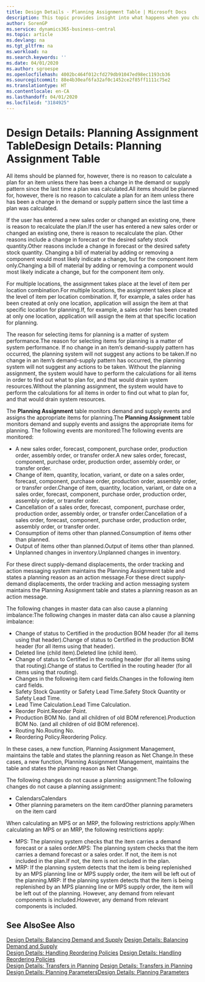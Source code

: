 ```yaml
---
title: Design Details - Planning Assignment Table | Microsoft Docs
description: This topic provides insight into what happens when you change how you plan for an item.
author: SorenGP
ms.service: dynamics365-business-central
ms.topic: article
ms.devlang: na
ms.tgt_pltfrm: na
ms.workload: na
ms.search.keywords: ''
ms.date: 04/01/2020
ms.author: sgroespe
ms.openlocfilehash: 4002bc464f012cfd279db91047ed98ec1193cb36
ms.sourcegitcommit: 88e4b30eaf6fa32af0c1452ce2f85ff1111c75e2
ms.translationtype: HT
ms.contentlocale: en-CA
ms.lasthandoff: 04/01/2020
ms.locfileid: "3184925"
---
```

# <a name="design-details-planning-assignment-table"></a><span data-ttu-id="d7472-103">Design Details: Planning Assignment Table</span><span class="sxs-lookup"><span data-stu-id="d7472-103">Design Details: Planning Assignment Table</span></span>
<span data-ttu-id="d7472-104">All items should be planned for, however, there is no reason to calculate a plan for an item unless there has been a change in the demand or supply pattern since the last time a plan was calculated.</span><span class="sxs-lookup"><span data-stu-id="d7472-104">All items should be planned for, however, there is no reason to calculate a plan for an item unless there has been a change in the demand or supply pattern since the last time a plan was calculated.</span></span>  

<span data-ttu-id="d7472-105">If the user has entered a new sales order or changed an existing one, there is reason to recalculate the plan.</span><span class="sxs-lookup"><span data-stu-id="d7472-105">If the user has entered a new sales order or changed an existing one, there is reason to recalculate the plan.</span></span> <span data-ttu-id="d7472-106">Other reasons include a change in forecast or the desired safety stock quantity.</span><span class="sxs-lookup"><span data-stu-id="d7472-106">Other reasons include a change in forecast or the desired safety stock quantity.</span></span> <span data-ttu-id="d7472-107">Changing a bill of material by adding or removing a component would most likely indicate a change, but for the component item only.</span><span class="sxs-lookup"><span data-stu-id="d7472-107">Changing a bill of material by adding or removing a component would most likely indicate a change, but for the component item only.</span></span>  

<span data-ttu-id="d7472-108">For multiple locations, the assignment takes place at the level of item per location combination.</span><span class="sxs-lookup"><span data-stu-id="d7472-108">For multiple locations, the assignment takes place at the level of item per location combination.</span></span> <span data-ttu-id="d7472-109">If, for example, a sales order has been created at only one location, application will assign the item at that specific location for planning.</span><span class="sxs-lookup"><span data-stu-id="d7472-109">If, for example, a sales order has been created at only one location, application will assign the item at that specific location for planning.</span></span>  

<span data-ttu-id="d7472-110">The reason for selecting items for planning is a matter of system performance.</span><span class="sxs-lookup"><span data-stu-id="d7472-110">The reason for selecting items for planning is a matter of system performance.</span></span> <span data-ttu-id="d7472-111">If no change in an item’s demand-supply pattern has occurred, the planning system will not suggest any actions to be taken.</span><span class="sxs-lookup"><span data-stu-id="d7472-111">If no change in an item’s demand-supply pattern has occurred, the planning system will not suggest any actions to be taken.</span></span> <span data-ttu-id="d7472-112">Without the planning assignment, the system would have to perform the calculations for all items in order to find out what to plan for, and that would drain system resources.</span><span class="sxs-lookup"><span data-stu-id="d7472-112">Without the planning assignment, the system would have to perform the calculations for all items in order to find out what to plan for, and that would drain system resources.</span></span>  

<span data-ttu-id="d7472-113">The **Planning Assignment** table monitors demand and supply events and assigns the appropriate items for planning.</span><span class="sxs-lookup"><span data-stu-id="d7472-113">The **Planning Assignment** table monitors demand and supply events and assigns the appropriate items for planning.</span></span> <span data-ttu-id="d7472-114">The following events are monitored:</span><span class="sxs-lookup"><span data-stu-id="d7472-114">The following events are monitored:</span></span>  

* <span data-ttu-id="d7472-115">A new sales order, forecast, component, purchase order, production order, assembly order, or transfer order.</span><span class="sxs-lookup"><span data-stu-id="d7472-115">A new sales order, forecast, component, purchase order, production order, assembly order, or transfer order.</span></span>  
* <span data-ttu-id="d7472-116">Change of item, quantity, location, variant, or date on a sales order, forecast, component, purchase order, production order, assembly order, or transfer order.</span><span class="sxs-lookup"><span data-stu-id="d7472-116">Change of item, quantity, location, variant, or date on a sales order, forecast, component, purchase order, production order, assembly order, or transfer order.</span></span>  
* <span data-ttu-id="d7472-117">Cancellation of a sales order, forecast, component, purchase order, production order, assembly order, or transfer order.</span><span class="sxs-lookup"><span data-stu-id="d7472-117">Cancellation of a sales order, forecast, component, purchase order, production order, assembly order, or transfer order.</span></span>  
* <span data-ttu-id="d7472-118">Consumption of items other than planned.</span><span class="sxs-lookup"><span data-stu-id="d7472-118">Consumption of items other than planned.</span></span>  
* <span data-ttu-id="d7472-119">Output of items other than planned.</span><span class="sxs-lookup"><span data-stu-id="d7472-119">Output of items other than planned.</span></span>  
* <span data-ttu-id="d7472-120">Unplanned changes in inventory.</span><span class="sxs-lookup"><span data-stu-id="d7472-120">Unplanned changes in inventory.</span></span>  

<span data-ttu-id="d7472-121">For these direct supply-demand displacements, the order tracking and action messaging system maintains the Planning Assignment table and states a planning reason as an action message.</span><span class="sxs-lookup"><span data-stu-id="d7472-121">For these direct supply-demand displacements, the order tracking and action messaging system maintains the Planning Assignment table and states a planning reason as an action message.</span></span>  

<span data-ttu-id="d7472-122">The following changes in master data can also cause a planning imbalance:</span><span class="sxs-lookup"><span data-stu-id="d7472-122">The following changes in master data can also cause a planning imbalance:</span></span>  

* <span data-ttu-id="d7472-123">Change of status to Certified in the production BOM header (for all items using that header).</span><span class="sxs-lookup"><span data-stu-id="d7472-123">Change of status to Certified in the production BOM header (for all items using that header).</span></span>  
* <span data-ttu-id="d7472-124">Deleted line (child item).</span><span class="sxs-lookup"><span data-stu-id="d7472-124">Deleted line (child item).</span></span>  
* <span data-ttu-id="d7472-125">Change of status to Certified in the routing header (for all items using that routing).</span><span class="sxs-lookup"><span data-stu-id="d7472-125">Change of status to Certified in the routing header (for all items using that routing).</span></span>  
* <span data-ttu-id="d7472-126">Changes in the following item card fields.</span><span class="sxs-lookup"><span data-stu-id="d7472-126">Changes in the following item card fields.</span></span>  
* <span data-ttu-id="d7472-127">Safety Stock Quantity or Safety Lead Time.</span><span class="sxs-lookup"><span data-stu-id="d7472-127">Safety Stock Quantity or Safety Lead Time.</span></span>  
* <span data-ttu-id="d7472-128">Lead Time Calculation.</span><span class="sxs-lookup"><span data-stu-id="d7472-128">Lead Time Calculation.</span></span>  
* <span data-ttu-id="d7472-129">Reorder Point.</span><span class="sxs-lookup"><span data-stu-id="d7472-129">Reorder Point.</span></span>  
* <span data-ttu-id="d7472-130">Production BOM No. (and all children of old BOM reference).</span><span class="sxs-lookup"><span data-stu-id="d7472-130">Production BOM No. (and all children of old BOM reference).</span></span>  
* <span data-ttu-id="d7472-131">Routing No.</span><span class="sxs-lookup"><span data-stu-id="d7472-131">Routing No.</span></span>  
* <span data-ttu-id="d7472-132">Reordering Policy.</span><span class="sxs-lookup"><span data-stu-id="d7472-132">Reordering Policy.</span></span>  

<span data-ttu-id="d7472-133">In these cases, a new function, Planning Assignment Management, maintains the table and states the planning reason as Net Change.</span><span class="sxs-lookup"><span data-stu-id="d7472-133">In these cases, a new function, Planning Assignment Management, maintains the table and states the planning reason as Net Change.</span></span>  

<span data-ttu-id="d7472-134">The following changes do not cause a planning assignment:</span><span class="sxs-lookup"><span data-stu-id="d7472-134">The following changes do not cause a planning assignment:</span></span>  

* <span data-ttu-id="d7472-135">Calendars</span><span class="sxs-lookup"><span data-stu-id="d7472-135">Calendars</span></span>  
* <span data-ttu-id="d7472-136">Other planning parameters on the item card</span><span class="sxs-lookup"><span data-stu-id="d7472-136">Other planning parameters on the item card</span></span>  

<span data-ttu-id="d7472-137">When calculating an MPS or an MRP, the following restrictions apply:</span><span class="sxs-lookup"><span data-stu-id="d7472-137">When calculating an MPS or an MRP, the following restrictions apply:</span></span>  

* <span data-ttu-id="d7472-138">MPS: The planning system checks that the item carries a demand forecast or a sales order.</span><span class="sxs-lookup"><span data-stu-id="d7472-138">MPS: The planning system checks that the item carries a demand forecast or a sales order.</span></span> <span data-ttu-id="d7472-139">If not, the item is not included in the plan.</span><span class="sxs-lookup"><span data-stu-id="d7472-139">If not, the item is not included in the plan.</span></span>  
* <span data-ttu-id="d7472-140">MRP: If the planning system detects that the item is being replenished by an MPS planning line or MPS supply order, the item will be left out of the planning.</span><span class="sxs-lookup"><span data-stu-id="d7472-140">MRP: If the planning system detects that the item is being replenished by an MPS planning line or MPS supply order, the item will be left out of the planning.</span></span> <span data-ttu-id="d7472-141">However, any demand from relevant components is included.</span><span class="sxs-lookup"><span data-stu-id="d7472-141">However, any demand from relevant components is included.</span></span>  

## <a name="see-also"></a><span data-ttu-id="d7472-142">See Also</span><span class="sxs-lookup"><span data-stu-id="d7472-142">See Also</span></span>  
<span data-ttu-id="d7472-143">[Design Details: Balancing Demand and Supply](design-details-balancing-demand-and-supply.md) </span><span class="sxs-lookup"><span data-stu-id="d7472-143">[Design Details: Balancing Demand and Supply](design-details-balancing-demand-and-supply.md) </span></span>  
<span data-ttu-id="d7472-144">[Design Details: Handling Reordering Policies](design-details-handling-reordering-policies.md) </span><span class="sxs-lookup"><span data-stu-id="d7472-144">[Design Details: Handling Reordering Policies](design-details-handling-reordering-policies.md) </span></span>  
<span data-ttu-id="d7472-145">[Design Details: Transfers in Planning](design-details-transfers-in-planning.md) </span><span class="sxs-lookup"><span data-stu-id="d7472-145">[Design Details: Transfers in Planning](design-details-transfers-in-planning.md) </span></span>  
[<span data-ttu-id="d7472-146">Design Details: Planning Parameters</span><span class="sxs-lookup"><span data-stu-id="d7472-146">Design Details: Planning Parameters</span></span>](design-details-planning-parameters.md)  
